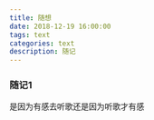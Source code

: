 ```yaml
---
title: 随想
date: 2018-12-19 16:00:00
tags: text
categories: text
description: 随记
---
```


### 随记1
是因为有感去听歌还是因为听歌才有感



